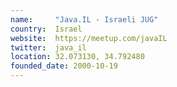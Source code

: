 ```yaml
---
name:     "Java.IL - Israeli JUG"
country:  Israel
website:  https://meetup.com/javaIL
twitter:  java_il
location: 32.073130, 34.792480
founded_date: 2000-10-19
---
```


